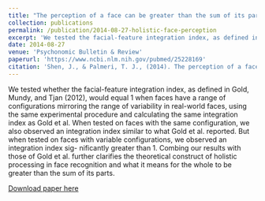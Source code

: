 ```yaml
---
title: "The perception of a face can be greater than the sum of its parts."
collection: publications
permalink: /publication/2014-08-27-holistic-face-perception
excerpt: 'We tested the facial-feature integration index, as defined in Gold, Mundy, and Tjan (2012).'
date: 2014-08-27
venue: 'Psychonomic Bulletin & Review' 
paperurl: 'https://www.ncbi.nlm.nih.gov/pubmed/25228169' 
citation: 'Shen, J., & Palmeri, T. J., (2014). The perception of a face can be greater than the sum of its parts. <i>Psychonomic Bulletin & Review</i>. 1-7. doi:10.3758/s13423-014-0726-y'
---
```

We tested whether the facial-feature integration index, as defined in Gold, Mundy, and Tjan (2012), 
would equal 1 when faces have a range of configurations
mirroring the range of variability in real-world faces, using the
same experimental procedure and calculating the same integration index as Gold et al. When tested on faces with the same
configuration, we also observed an integration index similar to
what Gold et al. reported. But when tested on faces with
variable configurations, we observed an integration index sig-
nificantly greater than 1. Combing our results with those of
Gold et al. further clarifies the theoretical construct of holistic
processing in face recognition and what it means for the whole
to be greater than the sum of its parts.

[Download paper here](https://drive.google.com/open?id=0ByWLjGvnG6aHcjhDUEVRcGF0bXM)
